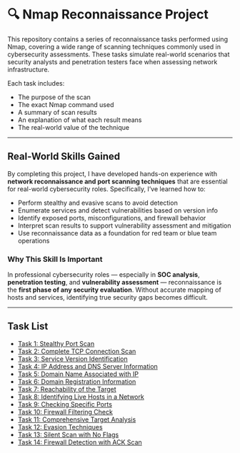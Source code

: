 # 🔍 Nmap Reconnaissance Project

This repository contains a series of reconnaissance tasks performed using Nmap, covering a wide range of scanning techniques commonly used in cybersecurity assessments. These tasks simulate real-world scenarios that security analysts and penetration testers face when assessing network infrastructure.

Each task includes:
- The purpose of the scan
- The exact Nmap command used
- A summary of scan results
- An explanation of what each result means
- The real-world value of the technique

---

## Real-World Skills Gained

By completing this project, I have developed hands-on experience with **network reconnaissance and port scanning techniques** that are essential for real-world cybersecurity roles. Specifically, I’ve learned how to:

- Perform stealthy and evasive scans to avoid detection
- Enumerate services and detect vulnerabilities based on version info
- Identify exposed ports, misconfigurations, and firewall behavior
- Interpret scan results to support vulnerability assessment and mitigation
- Use reconnaissance data as a foundation for red team or blue team operations

### Why This Skill Is Important

In professional cybersecurity roles — especially in **SOC analysis**, **penetration testing**, and **vulnerability assessment** — reconnaissance is the **first phase of any security evaluation**. Without accurate mapping of hosts and services, identifying true security gaps becomes difficult.

---

## Task List

- [Task 1: Stealthy Port Scan](./Task%201%20Stealthy%20Port%20Scan/stealthy-port-scan-results-explanation.md)
- [Task 2: Complete TCP Connection Scan](./Task-2-Full-TCP-Scan/task-2-report.md)
- [Task 3: Service Version Identification](./Task-3-Service-Version/task-3-report.md)
- [Task 4: IP Address and DNS Server Information](./Task-4-IP-and-DNS-Info/task-4-report.md)
- [Task 5: Domain Name Associated with IP](./Task-5-Reverse-DNS/task-5-report.md)
- [Task 6: Domain Registration Information](./Task-6-Whois-Data/task-6-report.md)
- [Task 7: Reachability of the Target](./Task-7-Ping-Check/task-7-report.md)
- [Task 8: Identifying Live Hosts in a Network](./Task-8-Host-Discovery/task-8-report.md)
- [Task 9: Checking Specific Ports](./Task-9-Specific-Port-Scan/task-9-report.md)
- [Task 10: Firewall Filtering Check](./Task-10-Firewall-Check/task-10-report.md)
- [Task 11: Comprehensive Target Analysis](./Task-11-Full-Analysis/task-11-report.md)
- [Task 12: Evasion Techniques](./Task-12-Evasion-Scan/task-12-report.md)
- [Task 13: Silent Scan with No Flags](./Task-13-Silent-Scan/task-13-report.md)
- [Task 14: Firewall Detection with ACK Scan](./Task-14-ACK-Firewall-Scan/task-14-report.md)
